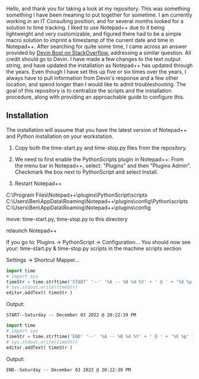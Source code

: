 Hello, and thank you for taking a look at my repository. This was something something I have been meaning to put together for sometime. I am currently working in an IT Consulting position, and for several months looked for a solution to time tracking. I liked to use Notepad++ due to it being lightweight and very customizable, and figured there had to be a simple macro solution to imprint a timestamp of the current date and time in Notepad++. After searching for quite some time, I came across an answer provided by [Devin Bost on StackOverflow.](https://stackoverflow.com/users/1887281/devinbost) addressing a similar question. All credit should go to Devin. I have made a few changes to the text output string, and have updated the installation as Notepad++ has updated through the years. Even though I have set this up five or six times over the years, I always have to pull information from Devin's response and a few other location, and spend longer than I would like to admit troubleshooting. The goal of this repository is to centralize the scripts and the installation procedure, along with providing an approachable guide to configure this.

## Installation

The installation will assume that you have the latest version of Notepad++ and Python installation on your workstation.

1. Copy both the time-start.py and time-stop.py files from the repository.

2. We need to first enable the PythonScripts plugin in Notepad++:
From the menu bar in Notepad++, select: "Plugins" and then "Plugins Admin". Checkmark the box next to PythonScript and select Install.

3. Restart Notepad++

C:\Program Files\Notepad++\plugins\PythonScript\scripts
C:\Users\Ben\AppData\Roaming\Notepad++\plugins\config\Python\scripts
C:\Users\Ben\AppData\Roaming\Notepad++\plugins\config

move: time-start.py, time-stop.py to this directory

relaunch Notepad++

If you go to: Plugins -> PythonScript -> Configuration...
You should now see your: time-start.py & time-stop.py scripts in the machine scripts section

Settings -> Shortcut Mapper...

```python
import time
# import sys
timeStr = time.strftime('START' '--' '%A -- %B %d %Y' + ' @ ' + '%X %p' )
# sys.stdout.write(timeStr)
editor.addText( timeStr )
```
Output:
```text
START--Saturday -- December 03 2022 @ 20:22:39 PM
```

```python
import time
# import sys
timeStr = time.strftime('END' '--' '%A -- %B %d %Y' + ' @ ' + '%X %p' )
# sys.stdout.write(timeStr)
editor.addText( timeStr )
```
Output:
```text
END--Saturday -- December 03 2022 @ 20:22:39 PM
```
